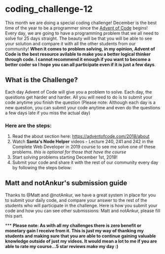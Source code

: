 # coding_challenge-12

This month we are doing a special coding challenge! December is the best time of the year to be a programmer since the [Advent of Code](https://adventofcode.com/) begins! Every day, we are going to have a programming problem that we all need to solve for 25 days straight. The beauty will be that you will be able to see your solution and compare it with all the other students from our community! **When it comes to problem solving, in my opinion, Advent of Code is the best resource avilable to make you a better logical thinker through code. I cannot recommend it enough if you want to become a better coder so I hope you can all participate even if it is just a few days**. 

## What is the Challenge?
Each day Advent of Code will give you a problem to solve. Each day, the questions get harder and harder. All you will need to do is to submit your code anytime you finish the question (Please note: Although each day is a new question, you can submit your code anytime and even do the questions a few days late if you miss the actual day)

### Here are the steps:
1. Read the about section here: https://adventofcode.com/2018/about
2. Watch **Santa's Node Helper** videos - Lecture 240, 241 and 242 in the Complete Web Developer in 2019 course to see me solve one of these problems. *this is optional for those that have the course*
3. Start solving problems starting December 1st, 2018!
4. Submit your code and share it with the rest of our community every day by following the steps below:

## Matt and notAnkur's submission guide
Thanks to @Matt and @notAnkur, we have a great system in place for you to submit your daily code, and compare your answer to the rest of the students who will participate in the challenge. Here is how you submit your code and how you can see other submissions:
Matt and notAnkur, please fill this part. 


*** **Please note: As with all my challenges there is zero benefit or monetary gain I receive from it. This is just my way of thanking my students and making sure that you are able to continue gaining valuable knowledge outside of just my videos. It would mean a lot to me if you are able to rate my course...5 star reviews make my day :)**

